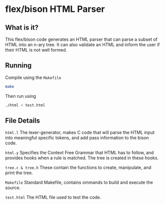 # flex/bison HTML Parser

## What is it?

This flex/bison code generates an HTML parser that can parse a subset of HTML into an n-ary tree. It can also validate an HTML and inform the user if their HTML is not well formed.

## Running

Compile using the `Makefile`

```bash
make
```
Then run using 
```bash
./html < test.html
```
## File Details

`html.l` The lexer-generator, makes C code that will parse the HTML input into meaningful specific tokens, and add pass information to the bison code.

`html.y` Specifies the Context Free Grammar that HTML has to follow, and provides hooks when a rule is matched. The tree is created in these hooks.

`tree.c & tree.h` These contain the functions to create, manipulate, and print the tree.

`Makefile` Standard Makefile, contains ommands to build and execute the source.

`test.html` The HTML file used to test the code.
